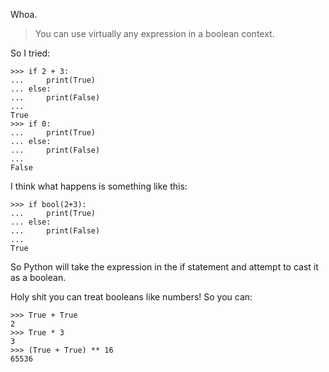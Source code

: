 Whoa.

> You can use virtually any expression in a boolean context.

So I tried:

    >>> if 2 + 3:
    ...     print(True)
    ... else:
    ...     print(False)
    ... 
    True
    >>> if 0:
    ...     print(True)
    ... else:
    ...     print(False)
    ... 
    False

I think what happens is something like this:

    >>> if bool(2+3):
    ...     print(True)
    ... else:
    ...     print(False)
    ...  
    True

So Python will take the expression in the if statement and attempt to cast it as a boolean.

Holy shit you can treat booleans like numbers! So you can:

    >>> True + True
    2
    >>> True * 3
    3
    >>> (True + True) ** 16
    65536
